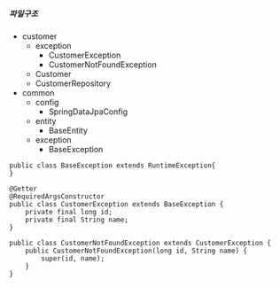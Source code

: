##### 파일구조
- customer
	- exception
		- CustomerException
		- CustomerNotFoundException
	- Customer
	- CustomerRepository
- common
	- config
		- SpringDataJpaConfig
	- entity
		- BaseEntity
	- exception
		- BaseException
		
		
```		
public class BaseException extends RuntimeException{
}
```
```
@Getter
@RequiredArgsConstructor
public class CustomerException extends BaseException {
    private final long id;
    private final String name;
}
```
```
public class CustomerNotFoundException extends CustomerException {
    public CustomerNotFoundException(long id, String name) {
        super(id, name);
    }
}
```

